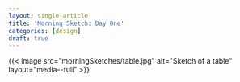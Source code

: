 ```yaml
---
layout: single-article
title: 'Morning Sketch: Day One'
categories: [design]
draft: true
---
```


{{< image src="morningSketches/table.jpg" alt="Sketch of a table" layout="media--full" >}}